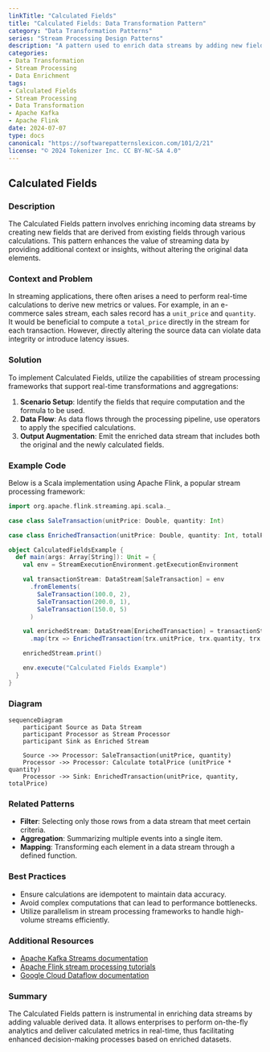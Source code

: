 ```yaml
---
linkTitle: "Calculated Fields"
title: "Calculated Fields: Data Transformation Pattern"
category: "Data Transformation Patterns"
series: "Stream Processing Design Patterns"
description: "A pattern used to enrich data streams by adding new fields that are calculated from existing fields within the data."
categories:
- Data Transformation
- Stream Processing
- Data Enrichment
tags:
- Calculated Fields
- Stream Processing
- Data Transformation
- Apache Kafka
- Apache Flink
date: 2024-07-07
type: docs
canonical: "https://softwarepatternslexicon.com/101/2/21"
license: "© 2024 Tokenizer Inc. CC BY-NC-SA 4.0"
---
```


## Calculated Fields

### Description
The Calculated Fields pattern involves enriching incoming data streams by creating new fields that are derived from existing fields through various calculations. This pattern enhances the value of streaming data by providing additional context or insights, without altering the original data elements.

### Context and Problem
In streaming applications, there often arises a need to perform real-time calculations to derive new metrics or values. For example, in an e-commerce sales stream, each sales record has a `unit_price` and `quantity`. It would be beneficial to compute a `total_price` directly in the stream for each transaction. However, directly altering the source data can violate data integrity or introduce latency issues.

### Solution
To implement Calculated Fields, utilize the capabilities of stream processing frameworks that support real-time transformations and aggregations:

1. **Scenario Setup**: Identify the fields that require computation and the formula to be used.
2. **Data Flow**: As data flows through the processing pipeline, use operators to apply the specified calculations.
3. **Output Augmentation**: Emit the enriched data stream that includes both the original and the newly calculated fields.

### Example Code
Below is a Scala implementation using Apache Flink, a popular stream processing framework:

```scala
import org.apache.flink.streaming.api.scala._

case class SaleTransaction(unitPrice: Double, quantity: Int)

case class EnrichedTransaction(unitPrice: Double, quantity: Int, totalPrice: Double)

object CalculatedFieldsExample {
  def main(args: Array[String]): Unit = {
    val env = StreamExecutionEnvironment.getExecutionEnvironment

    val transactionStream: DataStream[SaleTransaction] = env
      .fromElements(
        SaleTransaction(100.0, 2),
        SaleTransaction(200.0, 1),
        SaleTransaction(150.0, 5)
      )

    val enrichedStream: DataStream[EnrichedTransaction] = transactionStream
      .map(trx => EnrichedTransaction(trx.unitPrice, trx.quantity, trx.unitPrice * trx.quantity))

    enrichedStream.print()

    env.execute("Calculated Fields Example")
  }
}
```

### Diagram
```mermaid
sequenceDiagram
    participant Source as Data Stream
    participant Processor as Stream Processor
    participant Sink as Enriched Stream

    Source ->> Processor: SaleTransaction(unitPrice, quantity)
    Processor ->> Processor: Calculate totalPrice (unitPrice * quantity)
    Processor ->> Sink: EnrichedTransaction(unitPrice, quantity, totalPrice)
```

### Related Patterns
- **Filter**: Selecting only those rows from a data stream that meet certain criteria.
- **Aggregation**: Summarizing multiple events into a single item.
- **Mapping**: Transforming each element in a data stream through a defined function.

### Best Practices
- Ensure calculations are idempotent to maintain data accuracy.
- Avoid complex computations that can lead to performance bottlenecks.
- Utilize parallelism in stream processing frameworks to handle high-volume streams efficiently.

### Additional Resources
- [Apache Kafka Streams documentation](https://kafka.apache.org/documentation/streams/)
- [Apache Flink stream processing tutorials](https://ci.apache.org/projects/flink/flink-docs-stable/learn-flink/index.html)
- [Google Cloud Dataflow documentation](https://cloud.google.com/dataflow/docs)

### Summary
The Calculated Fields pattern is instrumental in enriching data streams by adding valuable derived data. It allows enterprises to perform on-the-fly analytics and deliver calculated metrics in real-time, thus facilitating enhanced decision-making processes based on enriched datasets.
